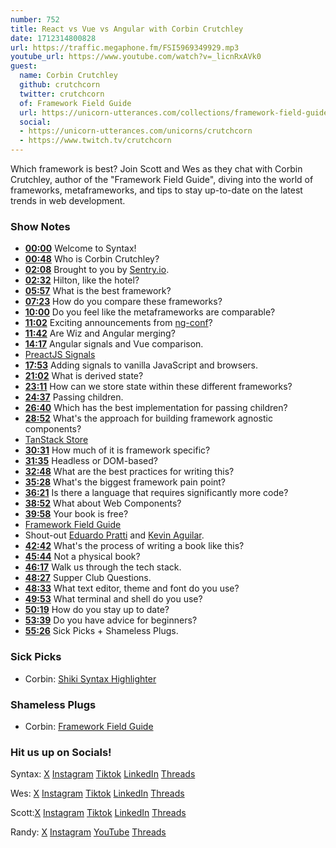 ```yaml
---
number: 752
title: React vs Vue vs Angular with Corbin Crutchley
date: 1712314800828
url: https://traffic.megaphone.fm/FSI5969349929.mp3
youtube_url: https://www.youtube.com/watch?v=_licnRxAVk0
guest:
  name: Corbin Crutchley
  github: crutchcorn
  twitter: crutchcorn
  of: Framework Field Guide
  url: https://unicorn-utterances.com/collections/framework-field-guide
  social:
  - https://unicorn-utterances.com/unicorns/crutchcorn
  - https://www.twitch.tv/crutchcorn
---
```


Which framework is best? Join Scott and Wes as they chat with Corbin Crutchley, author of the "Framework Field Guide", diving into the world of frameworks, metaframeworks, and tips to stay up-to-date on the latest trends in web development.

### Show Notes

* **[00:00](#t=00:00)** Welcome to Syntax!
* **[00:48](#t=00:48)** Who is Corbin Crutchley?
* **[02:08](#t=02:08)** Brought to you by [Sentry.io](www.sentry.io/syntax).
* **[02:32](#t=02:32)** Hilton, like the hotel?
* **[05:57](#t=05:57)** What is the best framework?
* **[07:23](#t=07:23)** How do you compare these frameworks?
* **[10:00](#t=10:00)** Do you feel like the metaframeworks are comparable?
* **[11:02](#t=11:02)** Exciting announcements from [ng-conf](https://ng-conf.org/)?
* **[11:42](#t=11:42)** Are Wiz and Angular merging?
* **[14:17](#t=14:17)** Angular signals and Vue comparison.
* [PreactJS Signals](https://preactjs.com/guide/v10/signals/)
* **[17:53](#t=17:53)** Adding signals to vanilla JavaScript and browsers.
* **[21:02](#t=21:02)** What is derived state?
* **[23:11](#t=23:11)** How can we store state within these different frameworks?
* **[24:37](#t=24:37)** Passing children.
* **[26:40](#t=26:40)** Which has the best implementation for passing children?
* **[28:52](#t=28:52)** What's the approach for building framework agnostic components?
* [TanStack Store](https://tanstack.com/store/latest)
* **[30:31](#t=30:31)** How much of it is framework specific?
* **[31:35](#t=31:35)** Headless or DOM-based?
* **[32:48](#t=32:48)** What are the best practices for writing this?
* **[35:28](#t=35:28)** What's the biggest framework pain point?
* **[36:21](#t=36:21)** Is there a language that requires significantly more code?
* **[38:52](#t=38:52)** What about Web Components?
* **[39:58](#t=39:58)** Your book is free?
* [Framework Field Guide](https://unicorn-utterances.com/collections/framework-field-guide)
* Shout-out [Eduardo Pratti](https://twitter.com/edpratti) and [Kevin Aguilar](https://twitter.com/kevttob).
* **[42:42](#t=42:42)** What's the process of writing a book like this?
* **[45:44](#t=45:44)** Not a physical book?
* **[46:17](#t=46:17)** Walk us through the tech stack.
* **[48:27](#t=48:27)** Supper Club Questions.
* **[48:33](#t=48:33)** What text editor, theme and font do you use?
* **[49:53](#t=49:53)** What terminal and shell do you use?
* **[50:19](#t=50:19)** How do you stay up to date?
* **[53:39](#t=53:39)** Do you have advice for beginners?
* **[55:26](#t=55:26)** Sick Picks + Shameless Plugs.

### Sick Picks

- Corbin: [Shiki Syntax Highlighter](https://shiki.style/)

### Shameless Plugs

- Corbin: [Framework Field Guide](https://unicorn-utterances.com/collections/framework-field-guide)

### Hit us up on Socials!

Syntax: [X](https://twitter.com/syntaxfm) [Instagram](https://www.instagram.com/syntax_fm/) [Tiktok](https://www.tiktok.com/@syntaxfm) [LinkedIn](https://www.linkedin.com/company/96077407/admin/feed/posts/) [Threads](https://www.threads.net/@syntax_fm)

Wes: [X](https://twitter.com/wesbos) [Instagram](https://www.instagram.com/wesbos/) [Tiktok](https://www.tiktok.com/@wesbos) [LinkedIn](https://www.linkedin.com/in/wesbos/) [Threads](https://www.threads.net/@wesbos)

Scott:[X](https://twitter.com/stolinski) [Instagram](https://www.instagram.com/stolinski/) [Tiktok](https://www.tiktok.com/@stolinski) [LinkedIn](https://www.linkedin.com/in/stolinski/) [Threads](https://www.threads.net/@stolinski)

Randy: [X](https://twitter.com/randyrektor) [Instagram](https://www.instagram.com/randyrektor/) [YouTube](https://www.youtube.com/@randyrektor) [Threads](https://www.threads.net/@randyrektor)
